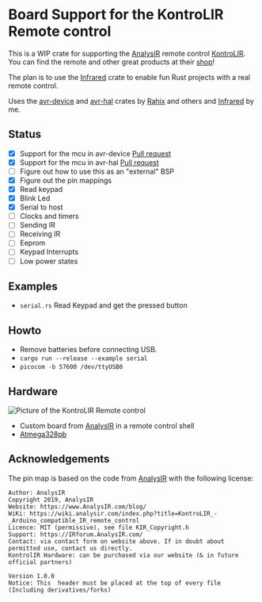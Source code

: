# Board Support for the KontroLIR Remote control

This is a WIP crate for supporting the [AnalysIR] remote control [KontroLIR]. You can find the remote and other great products at their [shop][AnalysIrShop]!

The plan is to use the [Infrared] crate to enable fun Rust projects with a real remote control.

Uses the [avr-device][AvrDevice] and [avr-hal][AvrHal] crates by [Rahix] and others and [Infrared] by me.

## Status
 - [x] Support for the mcu in avr-device [Pull request](https://github.com/Rahix/avr-device/pull/55)
 - [x] Support for the mcu in avr-hal [Pull request](https://github.com/Rahix/avr-hal/pull/96)
 - [ ] Figure out how to use this as an "external" BSP
 - [x] Figure out the pin mappings
 - [x] Read keypad
 - [x] Blink Led
 - [x] Serial to host
 - [ ] Clocks and timers
 - [ ] Sending IR
 - [ ] Receiving IR
 - [ ] Eeprom
 - [ ] Keypad Interrupts
 - [ ] Low power states

## Examples
 - `serial.rs` Read Keypad and get the pressed button 

## Howto

- Remove batteries before connecting USB.
- `cargo run --release --example serial`
- `picocom -b 57600 /dev/ttyUSB0`

## Hardware
![Picture of the KontroLIR Remote control](https://wiki.analysir.com/images/thumb/0/0d/KontroLIR_photo1.jpg/255px-KontroLIR_photo1.jpg "KontroLIR")

 - Custom board from [AnalysIR] in a remote control shell
 - [Atmega328pb]
 
## Acknowledgements

The pin map is based on the code from [AnalysIR] with the following license:
```
Author: AnalysIR
Copyright 2019, AnalysIR
Website: https://www.AnalysIR.com/blog/
WiKi: https://wiki.analysir.com/index.php?title=KontroLIR_-_Arduino_compatible_IR_remote_control
Licence: MIT (permissive), see file KIR_Copyright.h
Support: https://IRforum.AnalysIR.com/
Contact: via contact form on website above. If in doubt about permitted use, contact us directly.
KontrolIR Hardware: can be purchased via our website (& in future official partners)

Version 1.0.0
Notice: This  header must be placed at the top of every file (Including derivatives/forks)
```


[AnalysIR]: https://www.analysir.com/blog/
[KontroLIR]: https://wiki.analysir.com/index.php?title=KontroLIR_-_Arduino_compatible_IR_remote_control
[AnalysIrShop]: https://www.analysir.com/blog/shop/
[Atmega328pb]: https://www.microchip.com/wwwproducts/en/atmega328pb
[AvrHal]: https://github.com/Rahix/avr-hal/
[AvrDevice]: https://github.com/Rahix/avr-device/
[Rahix]: https://github.com/Rahix/
[Infrared]: https://github.com/jkristell/infrared
